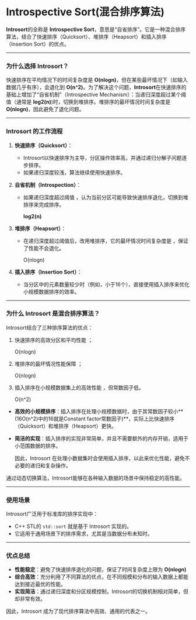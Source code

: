 # Introspective Sort(混合排序算法)

**Introsort**的全称是 **Introspective Sort**，意思是“自省排序”。它是一种混合排序算法，结合了快速排序（Quicksort）、堆排序（Heapsort）和插入排序（Insertion Sort）的优点。

---

### **为什么选择 Introsort？**

快速排序在平均情况下的时间复杂度是 **O(nlog⁡n)**，但在某些最坏情况下（如输入数据几乎有序），会退化到 **O(n^2)**。为了解决这个问题，**Introsort**在快速排序的基础上增加了“自省机制”（Introspective Mechanism）：当递归深度超过某个阈值（通常是 **log⁡2(n)**)时，切换到堆排序。堆排序的最坏情况时间复杂度是 **O(nlog⁡n)**，因此避免了退化问题。

---

### **Introsort 的工作流程**

1. **快速排序（Quicksort）**：
    - Introsort以快速排序为主导，分区操作效率高，并通过递归分解子问题逐步排序。
    - 如果递归深度较浅，算法继续使用快速排序。
2. **自省机制（Introspection）**：
    - 如果递归深度超过阈值 ，认为当前分区可能导致快速排序退化，切换到堆排序来完成排序。
        
        **log⁡2(n)**
        
3. **堆排序（Heapsort）**：
    - 在递归深度超过阈值后，改用堆排序，它的最坏情况时间复杂度是 ，保证了性能不会退化。
        
        O(nlog⁡n)
        
4. **插入排序（Insertion Sort）**：
    - 当分区中的元素数量较少时（例如，小于16个），直接使用插入排序来优化小规模数据排序的效率。

---

### **为什么 Introsort 是混合排序算法？**

Introsort结合了三种排序算法的优点：

1. 快速排序的高效分区和平均性能 ；
    
    O(nlog⁡n)
    
2. 堆排序的最坏情况性能保障 ；
    
    O(nlog⁡n)
    
3. 插入排序在小规模数据集上的高效性能 ，但常数因子低。
    
    O(n^2)
    
- **高效的小规模排序**：插入排序在处理小规模数据时，由于其常数因子较小**(16O(n^2)中的16就是Constant factor常数因子)**，实际上比快速排序（Quicksort）和堆排序（Heapsort）更快。
- **简洁的实现**：插入排序的实现非常简单，并且不需要额外的内存开销，适用于小范围数据的排序。
    
    因此，Introsort 在处理小数据集时会使用插入排序，以此来优化性能，避免不必要的递归和复杂操作。
    

通过动态切换算法，Introsort能够在各种输入数据的场景中保持稳定的高性能。

---

### **使用场景**

Introsort广泛用于标准库的排序实现中：

- C++ STL的 `std::sort` 就是基于 Introsort 实现的。
- 它适用于通用场景下的排序需求，尤其是当数据分布未知时。

---

### **优点总结**

- **性能稳定**：避免了快速排序退化的问题，保证了时间复杂度上限为 **O(nlog⁡n)**
- **综合高效**：充分利用了不同算法的优点，在不同规模和分布的输入数据上都能达到接近最优的性能。
- **实现简洁**：通过递归深度和分区规模控制，Introsort的切换机制相对简单，但却非常有效。

因此，Introsort 成为了现代排序算法中高效、通用的代表之一。